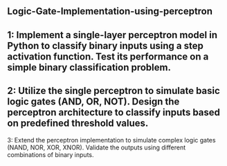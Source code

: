 ## Logic-Gate-Implementation-using-perceptron
1: Implement a single-layer perceptron model in Python to classify binary inputs using a step activation function. Test its performance on a simple binary classification problem.
---
2: Utilize the single perceptron to simulate basic logic gates (AND, OR, NOT). Design the perceptron architecture to classify inputs based on predefined threshold values.
---
3: Extend the perceptron implementation to simulate complex logic gates (NAND, NOR, XOR, XNOR). Validate the outputs using different combinations of binary inputs.
